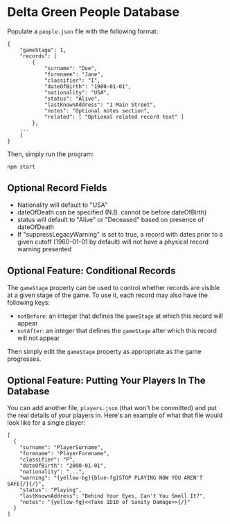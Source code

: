 Delta Green People Database
===========================

Populate a `people.json` file with the following format:

```
{
	"gameStage": 1,
	"records": [
		{
			"surname": "Doe",
			"forename": "Jane",
			"classifier": "I",
			"dateOfBirth": "1980-01-01",
			"nationality": "USA",
			"status": "Alive",
			"lastKnownAddress": "1 Main Street",
			"notes": "Optional notes section",
			"related": [ "Optional related record text" ]
		},
	...
	]
}
```

Then, simply run the program:

```
npm start
```

Optional Record Fields
----------------------

- Nationality will default to "USA"
- dateOfDeath can be specified (N.B. cannot be before dateOfBirth)
- status will default to "Alive" or "Deceased" based on presence of dateOfDeath
- If "suppressLegacyWarning" is set to true, a record with dates prior to a given cutoff (1960-01-01 by default) will not have a physical record warning presented


Optional Feature: Conditional Records
-------------------------------------

The `gameStage` property can be used to control whether records are visible at a given stage of the game. To use it, each record may also have the following keys:

 - `notBefore`: an integer that defines the `gameStage` at which this record will appear
 - `notAfter`: an integer that defines the `gameStage` after which this record will not appear

Then simply edit the `gameStage` property as appropriate as the game progresses.


Optional Feature: Putting Your Players In The Database
-------------------------------------------------------

You can add another file, `players.json` (that won't be committed) and put the real details of your players in.
Here's an example of what that file would look like for a single player:

```
[
  {
    "surname": "PlayerSurname",
    "forename": "PlayerForename",
    "classifier": "P",
    "dateOfBirth": "2000-01-01",
    "nationality": "...",
    "warning": "{yellow-bg}{blue-fg}STOP PLAYING NOW YOU AREN'T SAFE{/}{/}",
    "status": "Playing",
    "lastKnownAddress": "Behind Your Eyes, Can't You Smell It?",
    "notes": "{yellow-fg}<<Take 1D10 of Sanity Damage>>{/}"
  }
]
```
